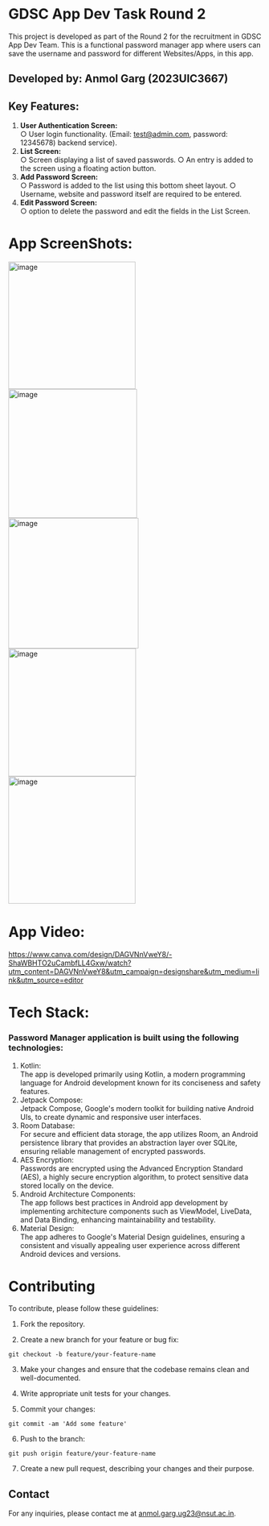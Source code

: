 # GDSC App Dev Task Round 2
This project is developed as part of the Round 2 for the recruitment in GDSC App Dev Team. 
This is a functional password manager app where users can save the username and password for different Websites/Apps, in this app.<br>

## Developed by: Anmol Garg (2023UIC3667)

## Key Features:
1. **User Authentication Screen:**<br>
○ User login functionality. (Email: test@admin.com, password: 12345678)
backend service).
2. **List Screen:**<br>
○ Screen displaying a list of saved passwords.
○ An entry is added to the screen using a floating action button.
4. **Add Password Screen:**<br>
○ Password is added to the list using this bottom sheet layout.
○ Username, website and password itself are required to be entered.
5. **Edit Password Screen:**<br>
○ option to delete the password and edit the fields in the List Screen.


# App ScreenShots:
<img width="253" alt="image" src="https://github.com/user-attachments/assets/f262870e-9eec-4ca4-bbb4-e51d18fd4cc8">
<img width="256" alt="image" src="https://github.com/user-attachments/assets/624b1e21-c75b-4275-b30c-7ea4b443bc17">
<img width="259" alt="image" src="https://github.com/user-attachments/assets/ee90bcf9-a194-4e6e-8ae6-3aee287af0ad">
<img width="254" alt="image" src="https://github.com/user-attachments/assets/8a3d4c7b-f8ff-4ef7-b5e2-7bd4df98ae3e">
<img width="253" alt="image" src="https://github.com/user-attachments/assets/74f1b704-1fdd-4763-b9e9-9eeb8fc3af16">

# App Video:
https://www.canva.com/design/DAGVNnVweY8/-ShaWBHTO2uCambfLL4Gxw/watch?utm_content=DAGVNnVweY8&utm_campaign=designshare&utm_medium=link&utm_source=editor

# Tech Stack:

### Password Manager application is built using the following technologies:
1. Kotlin: <br> The app is developed primarily using Kotlin, a modern programming language for Android development known for its conciseness and safety features.
2. Jetpack Compose: <br> Jetpack Compose, Google's modern toolkit for building native Android UIs, to create dynamic and responsive user interfaces.
3. Room Database: <br> For secure and efficient data storage, the app utilizes Room, an Android persistence library that provides an abstraction layer over SQLite, ensuring reliable management of encrypted passwords.
4. AES Encryption: <br> Passwords are encrypted using the Advanced Encryption Standard (AES), a highly secure encryption algorithm, to protect sensitive data stored locally on the device.
5. Android Architecture Components: <br> The app follows best practices in Android app development by implementing architecture components such as ViewModel, LiveData, and Data Binding, enhancing maintainability and testability.
6. Material Design: <br> The app adheres to Google's Material Design guidelines, ensuring a consistent and visually appealing user experience across different Android devices and versions.


# Contributing
To contribute, please follow these guidelines:

1. Fork the repository.

2. Create a new branch for your feature or bug fix:

`git checkout -b feature/your-feature-name`

3. Make your changes and ensure that the codebase remains clean and well-documented.

4. Write appropriate unit tests for your changes.

5. Commit your changes:

`git commit -am 'Add some feature'`

6. Push to the branch:

`git push origin feature/your-feature-name`

7. Create a new pull request, describing your changes and their purpose.

## Contact
For any inquiries, please contact me at [anmol.garg.ug23@nsut.ac.in](mailto:email@example.com).
